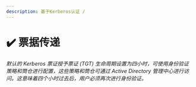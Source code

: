 ```yaml
---
description: 基于Kerberos认证 /
---
```


# ✔️ 票据传递



_默认的 Kerberos 票证授予票证 (TGT) 生命周期设置为四小时，可使用身份验证策略和筒仓进行配置，这些策略和筒仓可通过 Active Directory 管理中心进行访问。这意味着四个小时过去后，用户必须再次进行身份验证。_



